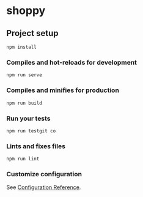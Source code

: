 # shoppy

## Project setup
```
npm install
```

### Compiles and hot-reloads for development
```
npm run serve
```

### Compiles and minifies for production
```
npm run build
```

### Run your tests
```
npm run testgit co
```

### Lints and fixes files
```
npm run lint
```

### Customize configuration
See [Configuration Reference](https://cli.vuejs.org/config/).
